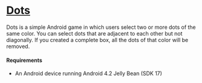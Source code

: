 # [Dots](https://github.com/jgriffin3/Dots)
Dots is a simple Android game in which users select two or more dots of the same color. You can select dots that are adjacent to each other but not diagonally. If you created a complete box, all the dots of that color will be removed.

#### Requirements
* An Android device running Android 4.2 Jelly Bean (SDK 17)

